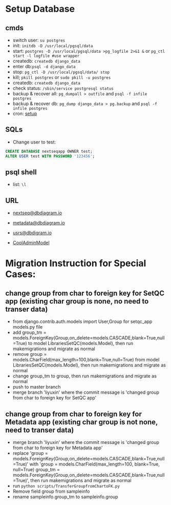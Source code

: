 # Setup Database #

## cmds
* switch user: `su postgres`
* init: `initdb -D /usr/local/pgsql/data`
* start: `postgres -D /usr/local/pgsql/data >pg_logfile 2>&1 &`  or `pg_ctl start -l logfile #use wrapper`
* createdb: `createdb django_data`
* enter db:`psql -d django_data`
* stop: `pg_ctl -D /usr/local/pgsql/data/ stop`
* kill; `pkill postgres` or `sudo pkill -u postgres`
* createdb: `createdb django_data`
* check status: `/sbin/service postgresql status`
* backup & recover all: `pg_dumpall > outfile` and `psql -f infile postgres`
* backup & recover db: `pg_dump django_data > pg.backup` and `psql -f infile postgres`
* cron: [setup](https://www.saltycrane.com/blog/2008/12/postgres-backup-cron/)

## SQLs
* Change user to test: 
``` SQL
CREATE DATABASE nextseqapp OWNER test;
ALTER USER test WITH PASSWORD '123456';
```
## psql shell 
* list: `\l`

## URL
* [nextseq@dbdiagram.io](https://dbdiagram.io/d/5c3d227619c125001489f837)
* [metadata@dbdiagram.io](https://dbdiagram.io/d/5bb396d8e63c1f0014dab57d)
* [usrs@dbdigram.io](https://dbdiagram.io/d/5c05a310b155a200149def72)

* [CoolAdminModel](https://dbdiagram.io/d/5dc0512fedf08a25543d7eb5)

# Migration Instruction for Special Cases: #

## change group from char to foreign key for SetQC app (existing char group is none, no need to transer data)
* from django.contrib.auth.models import User,Group for setqc_app models.py file
* add group_tm = models.ForeignKey(Group,on_delete=models.CASCADE,blank=True,null=True) to model LibrariesSetQC(models.Model), then run makemigrations and migrate as normal
* remove group = models.CharField(max_length=100,blank=True,null=True) from model LibrariesSetQC(models.Model), then run makemigrations and migrate as normal
* change group_tm to group, then run makemigrations and migrate as normal
* push to master branch
* merge branch 'liyuxin' where the commit message is 'changed group from char to foreign key for SetQC app'


## change group from char to foreign key for Metadata app (existing char group is not none, need to transer data)
* merge branch 'liyuxin' where the commit message is 'changed group from char to foreign key for Metadata app'
* replace 'group = models.ForeignKey(Group,on_delete=models.CASCADE,blank=True,null=True)' with 'group = models.CharField(max_length=100, blank=True, null=True)
    group_tm = models.ForeignKey(Group,on_delete=models.CASCADE,blank=True,null=True)', then run makemigrations and migrate as normal
* run `python scripts/TransferGroupfromChartoFK.py`
* Remove field group from sampleinfo
* rename sampleinfo.group_tm to sampleinfo.group







